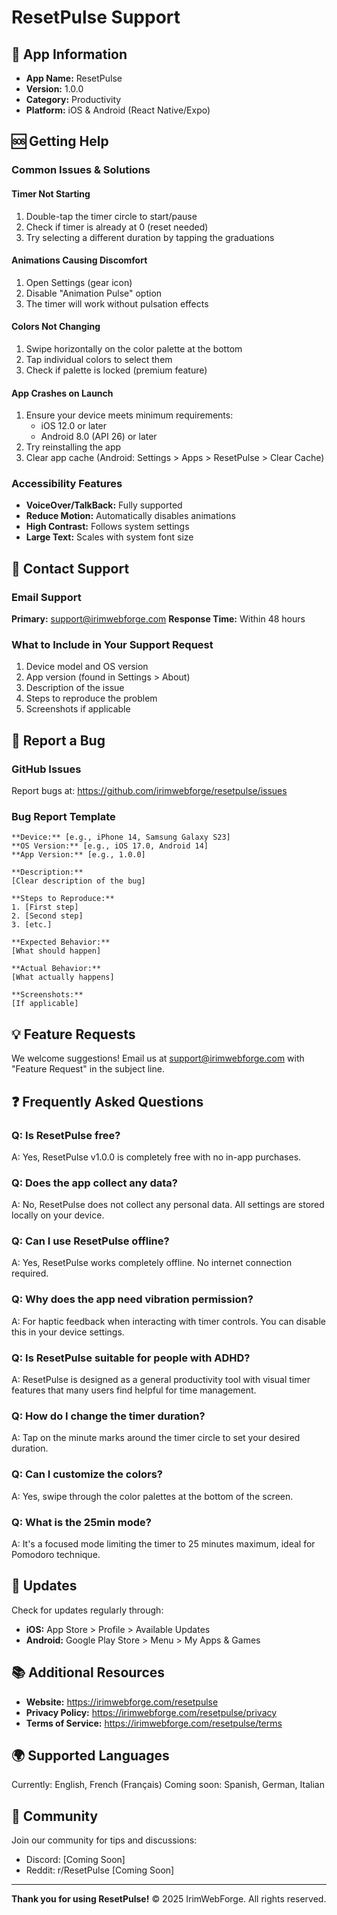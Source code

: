 # ResetPulse Support

## 📱 App Information
- **App Name:** ResetPulse
- **Version:** 1.0.0
- **Category:** Productivity
- **Platform:** iOS & Android (React Native/Expo)

## 🆘 Getting Help

### Common Issues & Solutions

#### Timer Not Starting
1. Double-tap the timer circle to start/pause
2. Check if timer is already at 0 (reset needed)
3. Try selecting a different duration by tapping the graduations

#### Animations Causing Discomfort
1. Open Settings (gear icon)
2. Disable "Animation Pulse" option
3. The timer will work without pulsation effects

#### Colors Not Changing
1. Swipe horizontally on the color palette at the bottom
2. Tap individual colors to select them
3. Check if palette is locked (premium feature)

#### App Crashes on Launch
1. Ensure your device meets minimum requirements:
   - iOS 12.0 or later
   - Android 8.0 (API 26) or later
2. Try reinstalling the app
3. Clear app cache (Android: Settings > Apps > ResetPulse > Clear Cache)

### Accessibility Features
- **VoiceOver/TalkBack:** Fully supported
- **Reduce Motion:** Automatically disables animations
- **High Contrast:** Follows system settings
- **Large Text:** Scales with system font size

## 📧 Contact Support

### Email Support
**Primary:** support@irimwebforge.com
**Response Time:** Within 48 hours

### What to Include in Your Support Request
1. Device model and OS version
2. App version (found in Settings > About)
3. Description of the issue
4. Steps to reproduce the problem
5. Screenshots if applicable

## 🐛 Report a Bug

### GitHub Issues
Report bugs at: https://github.com/irimwebforge/resetpulse/issues

### Bug Report Template
```
**Device:** [e.g., iPhone 14, Samsung Galaxy S23]
**OS Version:** [e.g., iOS 17.0, Android 14]
**App Version:** [e.g., 1.0.0]

**Description:**
[Clear description of the bug]

**Steps to Reproduce:**
1. [First step]
2. [Second step]
3. [etc.]

**Expected Behavior:**
[What should happen]

**Actual Behavior:**
[What actually happens]

**Screenshots:**
[If applicable]
```

## 💡 Feature Requests
We welcome suggestions! Email us at support@irimwebforge.com with "Feature Request" in the subject line.

## ❓ Frequently Asked Questions

### Q: Is ResetPulse free?
A: Yes, ResetPulse v1.0.0 is completely free with no in-app purchases.

### Q: Does the app collect any data?
A: No, ResetPulse does not collect any personal data. All settings are stored locally on your device.

### Q: Can I use ResetPulse offline?
A: Yes, ResetPulse works completely offline. No internet connection required.

### Q: Why does the app need vibration permission?
A: For haptic feedback when interacting with timer controls. You can disable this in your device settings.

### Q: Is ResetPulse suitable for people with ADHD?
A: ResetPulse is designed as a general productivity tool with visual timer features that many users find helpful for time management.

### Q: How do I change the timer duration?
A: Tap on the minute marks around the timer circle to set your desired duration.

### Q: Can I customize the colors?
A: Yes, swipe through the color palettes at the bottom of the screen.

### Q: What is the 25min mode?
A: It's a focused mode limiting the timer to 25 minutes maximum, ideal for Pomodoro technique.

## 🔄 Updates
Check for updates regularly through:
- **iOS:** App Store > Profile > Available Updates
- **Android:** Google Play Store > Menu > My Apps & Games

## 📚 Additional Resources
- **Website:** https://irimwebforge.com/resetpulse
- **Privacy Policy:** https://irimwebforge.com/resetpulse/privacy
- **Terms of Service:** https://irimwebforge.com/resetpulse/terms

## 🌍 Supported Languages
Currently: English, French (Français)
Coming soon: Spanish, German, Italian

## 💬 Community
Join our community for tips and discussions:
- Discord: [Coming Soon]
- Reddit: r/ResetPulse [Coming Soon]

---

**Thank you for using ResetPulse!**
© 2025 IrimWebForge. All rights reserved.